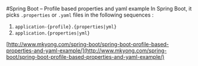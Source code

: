 #Spring Boot – Profile based properties and yaml example
In Spring Boot, it picks `.properties` or `.yaml` files in the following sequences :

1.  `application-{profile}.{properties|yml}`
2.  `application.{properties|yml}`

[http://www.mkyong.com/spring-boot/spring-boot-profile-based-properties-and-yaml-example/](http://www.mkyong.com/spring-boot/spring-boot-profile-based-properties-and-yaml-example/)
